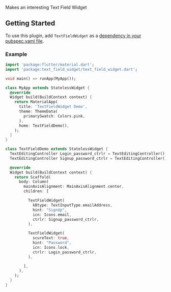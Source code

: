 
Makes an interesting Text Field Widget  
  
## Getting Started  
  
To use this plugin, add `TextFieldWidget` as a [dependency in your pubspec.yaml file](https://flutter.io/platform-plugins/).  
  

  
### Example  
  
```dart  
import 'package:flutter/material.dart';
import 'package:text_field_widget/text_field_widget.dart';

void main() => runApp(MyApp());

class MyApp extends StatelessWidget {
  @override
  Widget build(BuildContext context) {
    return MaterialApp(
      title: 'TextFieldWidget Demo',
      theme: ThemeData(
        primarySwatch: Colors.pink,
      ),
      home: TextFieldDemo(),
    );
  }
}

class TextFieldDemo extends StatelessWidget {
  TextEditingController Login_password_ctrlr = TextEditingController();
  TextEditingController Signup_password_ctrlr = TextEditingController();

  @override
  Widget build(BuildContext context) {
    return Scaffold(
      body: Column(
        mainAxisAlignment: MainAxisAlignment.center,
        children: [

          TextFieldWidget(
            kBtype: TextInputType.emailAddress,
            hint: "SignUp",
            icn: Icons.email,
            ctrlr: Signup_password_ctrlr,
          ),

          TextFieldWidget(
            scureText: true,
            hint: "Password",
            icn: Icons.lock,
            ctrlr: Login_password_ctrlr,
          ),

        ],
      ),
    );
  }
}
 
```